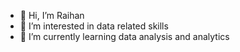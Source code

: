 - 👋 Hi, I’m Raihan
- 👀 I’m interested in data related skills
- 🌱 I’m currently learning data analysis and analytics


<!---
Inddeed/Inddeed is a ✨ special ✨ repository because its `README.md` (this file) appears on your GitHub profile.
You can click the Preview link to take a look at your changes.
--->
